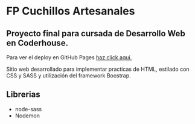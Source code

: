 # FP Cuchillos Artesanales
## Proyecto final para cursada de Desarrollo Web en Coderhouse.

Para ver el deploy en GitHub Pages [haz click aquí.](https://lucasluccaroni.github.io/cuchillos-artesanales-fp/)

Sitio web desarrollado para implementar practicas de HTML, estilado con CSS y SASS y utilización del framework Boostrap.

## Librerias

- node-sass
- Nodemon

